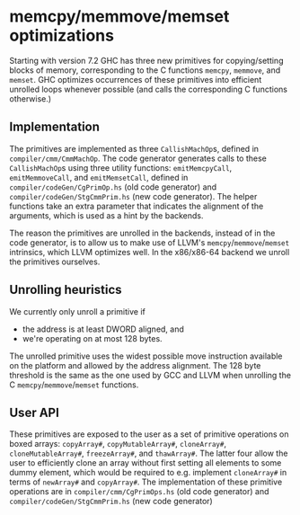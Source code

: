# memcpy/memmove/memset optimizations



Starting with version 7.2 GHC has three new primitives for copying/setting blocks of memory, corresponding to the C functions `memcpy`, `memmove`, and `memset`. GHC optimizes occurrences of these primitives into efficient unrolled loops whenever possible (and calls the corresponding C functions otherwise.)


## Implementation



The primitives are implemented as three `CallishMachOp`s, defined in `compiler/cmm/CmmMachOp`. The code generator generates calls to these `CallishMachOp`s using three utility functions: `emitMemcpyCall`, `emitMemmoveCall`, and `emitMemsetCall`, defined in `compiler/codeGen/CgPrimOp.hs` (old code generator) and `compiler/codeGen/StgCmmPrim.hs` (new code generator). The helper functions take an extra parameter that indicates the alignment of the arguments, which is used as a hint by the backends.



The reason the primitives are unrolled in the backends, instead of in the code generator, is to allow us to make use of LLVM's `memcpy`/`memmove`/`memset` intrinsics, which LLVM  optimizes well. In the x86/x86-64 backend we unroll the primitives ourselves.


## Unrolling heuristics



We currently only unroll a primitive if


- the address is at least DWORD aligned, and
- we're operating on at most 128 bytes.


The unrolled primitive uses the widest possible move instruction available on the platform and allowed by the address alignment. The 128 byte threshold is the same as the one used by GCC and LLVM when unrolling the C `memcpy`/`memmove`/`memset` functions.


## User API



These primitives are exposed to the user as a set of primitive operations on boxed arrays: `copyArray#`, `copyMutableArray#`, `cloneArray#`, `cloneMutableArray#`, `freezeArray#`, and `thawArray#`. The latter four allow the user to efficiently clone an array without first setting all elements to some dummy element, which would be required to e.g. implement `cloneArray#` in terms of `newArray#` and `copyArray#`. The implementation of these primitive operations are in `compiler/cmm/CgPrimOps.hs` (old code generator) and `compiler/codeGen/StgCmmPrim.hs` (new code generator)


